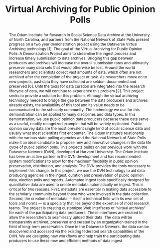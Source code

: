 ---
abstract: "The Odum Institute for Research in Social Science Data Archive at the University
  of North Carolina, and partners from the National Network of State Polls present
  progress on a two year demonstration project using the Dataverse Virtual Archiving
  technology [1]. The goal of the Virtual Archiving for Public Opinion Polls: A Demonstration
  Project aims to streamline the ingest process and increase timely submission to
  data archives. Bridging this gap between producers and archives will increase the
  overall submission rates and ultimately preserve many data sets that would otherwise
  be lost.\nAround the world researchers and scientists collect vast amounts of data,
  which often are not archived after the completion of the project or task. As researchers
  move on to new projects, past data they have collected are seldom documented and
  preserved [6]. Until the tools for data curation are integrated into the research
  lifecycle of data, we will continue to experience this problem [2]. This project
  seeks to provide a solution for this problem. Although the virtual archiving technology
  needed to bridge the gap between the data producers and archives already exists,
  the availability of this tool and its value needs to be communicated to the scholarly
  community.\nThe technology we use for this demonstration can be applied to many
  disciplines and data types. In this demonstration, we use public opinion data producers
  because these data serve as a useful, readily recognized example that will be widely
  replicated. Public opinion survey data are the most prevalent single kind of social
  science data and usually what most scientists first encounter.\nThe Odum Institute’s
  relationship with the various state polling agencies and the National Network of
  State Polls make it an ideal candidate to propose new and innovative changes in
  the data life cycle of public opinion polls. This projects builds on our previous
  work with the Dataverse Network (DVN), developed at Harvard University. The Odum
  Institute has been an active partner in the DVN development and has recommended
  system modifications to allow for the maximum flexibility in public opinion preservation,
  distribution, and analysis. The DVN provides the tools necessary to implement this
  change. In this project, we use the DVN technology to aid data producing agencies
  in the ingest, curation and preservation of public opinion data, election polls
  and reports.\nAutomated ingest tools specifically designed for quantitative data
  are used to create metadata automatically on ingest. This is critical for two reasons.
  First, metadata are essential in making data accessible to the scholarly community
  beyond those who were involved in the data collection. Second, the creation of metadata
  — itself a technical field with its own set of tools and norms — is a specialty
  that lies beyond the expertise of most research teams. \nThe project is creating
  customized Web interfaces or “virtual archives” for each of the participating data
  producers. These interfaces are created to allow the researchers to seamlessly upload
  their data. The data will be transparently archived, preserved and curated by an
  organization trained in the field of long-term preservation. Once in the Dataverse
  Network, the data can be discovered and accessed via the existing federated search
  capabilities of the DVN. We are designing new workflows and help train the participating
  data producers to use these new and efficient methods of data ingest."
creators:
- Crabtree, Jonathan
date: null
document_url: https://services.phaidra.univie.ac.at/api/object/o:294258/download
grand_parent: iPRES
institutions: []
keywords:
- singapore
- digital archives
- alliances
- federation
- data management
- social science data
landing_page_url: https://phaidra.univie.ac.at/o:294258
language: eng
layout: publication
license: CC BY-SA 3.0 AT
notes_url: null
parent: iPRES 2011
publication_type: paper
size: 504521
slides_url: null
source_name: iPRES
title: Virtual Archiving for Public Opinion Polls
year: 2011
---